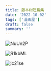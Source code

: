 ```yaml
---
title: 藤本树短篇集
date: '2022-10-02'
tags: ['漫画屋']
draft: false
summary: ''
---
```


![NuUn2P](https://cdn.jsdelivr.net/gh/klaaay/pbed@main/uPic/NuUn2P.jpg)

![R1kbML](https://cdn.jsdelivr.net/gh/klaaay/pbed@main/uPic/R1kbML.jpg)

![ic21se](https://cdn.jsdelivr.net/gh/klaaay/pbed@main/uPic/ic21se.jpg)
